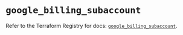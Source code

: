 # `google_billing_subaccount`

Refer to the Terraform Registry for docs: [`google_billing_subaccount`](https://registry.terraform.io/providers/hashicorp/google/5.24.0/docs/resources/billing_subaccount).
